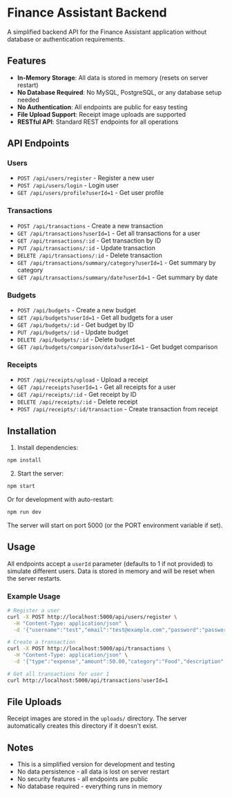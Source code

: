 # Finance Assistant Backend

A simplified backend API for the Finance Assistant application without database or authentication requirements.

## Features

- **In-Memory Storage**: All data is stored in memory (resets on server restart)
- **No Database Required**: No MySQL, PostgreSQL, or any database setup needed
- **No Authentication**: All endpoints are public for easy testing
- **File Upload Support**: Receipt image uploads are supported
- **RESTful API**: Standard REST endpoints for all operations

## API Endpoints

### Users
- `POST /api/users/register` - Register a new user
- `POST /api/users/login` - Login user
- `GET /api/users/profile?userId=1` - Get user profile

### Transactions
- `POST /api/transactions` - Create a new transaction
- `GET /api/transactions?userId=1` - Get all transactions for a user
- `GET /api/transactions/:id` - Get transaction by ID
- `PUT /api/transactions/:id` - Update transaction
- `DELETE /api/transactions/:id` - Delete transaction
- `GET /api/transactions/summary/category?userId=1` - Get summary by category
- `GET /api/transactions/summary/date?userId=1` - Get summary by date

### Budgets
- `POST /api/budgets` - Create a new budget
- `GET /api/budgets?userId=1` - Get all budgets for a user
- `GET /api/budgets/:id` - Get budget by ID
- `PUT /api/budgets/:id` - Update budget
- `DELETE /api/budgets/:id` - Delete budget
- `GET /api/budgets/comparison/data?userId=1` - Get budget comparison

### Receipts
- `POST /api/receipts/upload` - Upload a receipt
- `GET /api/receipts?userId=1` - Get all receipts for a user
- `GET /api/receipts/:id` - Get receipt by ID
- `DELETE /api/receipts/:id` - Delete receipt
- `POST /api/receipts/:id/transaction` - Create transaction from receipt

## Installation

1. Install dependencies:
```bash
npm install
```

2. Start the server:
```bash
npm start
```

Or for development with auto-restart:
```bash
npm run dev
```

The server will start on port 5000 (or the PORT environment variable if set).

## Usage

All endpoints accept a `userId` parameter (defaults to 1 if not provided) to simulate different users. Data is stored in memory and will be reset when the server restarts.

### Example Usage

```bash
# Register a user
curl -X POST http://localhost:5000/api/users/register \
  -H "Content-Type: application/json" \
  -d '{"username":"test","email":"test@example.com","password":"password"}'

# Create a transaction
curl -X POST http://localhost:5000/api/transactions \
  -H "Content-Type: application/json" \
  -d '{"type":"expense","amount":50.00,"category":"Food","description":"Lunch"}'

# Get all transactions for user 1
curl http://localhost:5000/api/transactions?userId=1
```

## File Uploads

Receipt images are stored in the `uploads/` directory. The server automatically creates this directory if it doesn't exist.

## Notes

- This is a simplified version for development and testing
- No data persistence - all data is lost on server restart
- No security features - all endpoints are public
- No database required - everything runs in memory 
